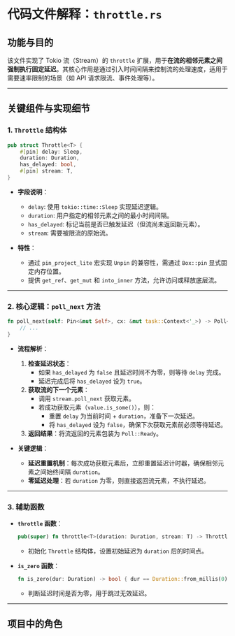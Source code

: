 # 代码文件解释：`throttle.rs`

## **功能与目的**
该文件实现了 Tokio 流（Stream）的 `throttle` 扩展，用于**在流的相邻元素之间强制执行固定延迟**。其核心作用是通过引入时间间隔来控制流的处理速度，适用于需要速率限制的场景（如 API 请求限流、事件处理等）。

---

## **关键组件与实现细节**

### **1. `Throttle` 结构体**
```rust
pub struct Throttle<T> {
    #[pin] delay: Sleep,
    duration: Duration,
    has_delayed: bool,
    #[pin] stream: T,
}
```
- **字段说明**：
  - `delay`: 使用 `tokio::time::Sleep` 实现延迟逻辑。
  - `duration`: 用户指定的相邻元素之间的最小时间间隔。
  - `has_delayed`: 标记当前是否已触发延迟（但流尚未返回新元素）。
  - `stream`: 需要被限流的原始流。

- **特性**：
  - 通过 `pin_project_lite` 宏实现 `Unpin` 的兼容性，需通过 `Box::pin` 显式固定内存位置。
  - 提供 `get_ref`、`get_mut` 和 `into_inner` 方法，允许访问或释放底层流。

---

### **2. 核心逻辑：`poll_next` 方法**
```rust
fn poll_next(self: Pin<&mut Self>, cx: &mut task::Context<'_>) -> Poll<Option<Self::Item>> {
    // ...
}
```
- **流程解析**：
  1. **检查延迟状态**：
     - 如果 `has_delayed` 为 `false` 且延迟时间不为零，则等待 `delay` 完成。
     - 延迟完成后将 `has_delayed` 设为 `true`。
  2. **获取流的下一个元素**：
     - 调用 `stream.poll_next` 获取元素。
     - 若成功获取元素（`value.is_some()`），则：
       - 重置 `delay` 为当前时间 + `duration`，准备下一次延迟。
       - 将 `has_delayed` 设为 `false`，确保下次获取元素前必须等待延迟。
  3. **返回结果**：将流返回的元素包装为 `Poll::Ready`。

- **关键逻辑**：
  - **延迟重置机制**：每次成功获取元素后，立即重置延迟计时器，确保相邻元素之间始终间隔 `duration`。
  - **零延迟处理**：若 `duration` 为零，则直接返回流元素，不执行延迟。

---

### **3. 辅助函数**
- **`throttle` 函数**：
  ```rust
  pub(super) fn throttle<T>(duration: Duration, stream: T) -> Throttle<T> { /* ... */ }
  ```
  - 初始化 `Throttle` 结构体，设置初始延迟为 `duration` 后的时间点。

- **`is_zero` 函数**：
  ```rust
  fn is_zero(dur: Duration) -> bool { dur == Duration::from_millis(0) }
  ```
  - 判断延迟时间是否为零，用于跳过无效延迟。

---

## **项目中的角色**